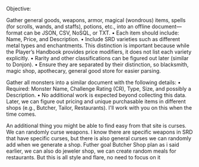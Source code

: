 Objective:

Gather general goods, weapons, armor, magical (wondrous) items, spells (for scrolls, wands, and staffs), potions, etc., into an offline document—format can be JSON, CSV, NoSQL, or TXT.
• Each item should include: Name, Price, and Description.
• Include SRD varieties such as different metal types and enchantments. This distinction is important because while the Player’s Handbook provides price modifiers, it does not list each variety explicitly.
• Rarity and other classifications can be figured out later (similar to Donjon).
• Ensure they are separated by their distinction, so blacksmith, magic shop, apothecary, general good store for easier parsing.

Gather all monsters into a similar document with the following details:
• Required: Monster Name, Challenge Rating (CR), Type, Size, and possibly a Description.
• No additional work is expected beyond collecting this data. Later, we can figure out pricing and unique purchasable items in different shops (e.g., Butcher, Tailor, Restaurants). I'll work with you on this when the time comes.


An additional thing you might be able to find easy from that site is curses. We can randomly curse weapons. I know there are specific weapons in SRD that have specific curses, but there is also general curses we can randomly add when we generate a shop.
Futher goal Butcher Shop plan as i said earlier, we can also do jeweler shop, we can create random meals for restaurants. But this is all style and flare, no need to focus on it
